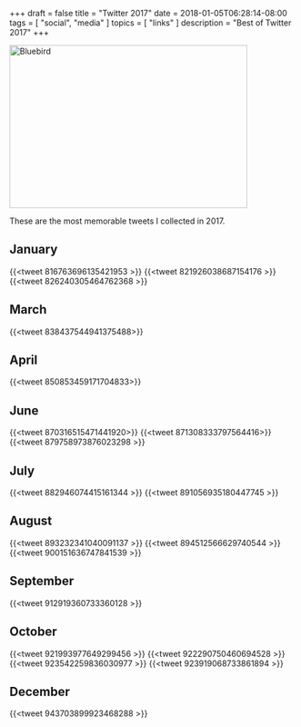 +++
draft = false
title = "Twitter 2017"
date = 2018-01-05T06:28:14-08:00
tags = [
  "social",
  "media"
]
topics = [
  "links"
]
description = "Best of Twitter 2017"
+++

<img src="/dreamstime_xxl_101555379.jpg" alt="Bluebird" width="418" height="287" />

These are the most memorable tweets I collected in 2017.

## January

{{<tweet 816763696135421953 >}}
{{<tweet 821926038687154176 >}}
{{<tweet 826240305464762368 >}}

## March
{{<tweet 838437544941375488>}}

## April

{{<tweet 850853459171704833>}}

## June

{{<tweet 870316515471441920>}}
{{<tweet 871308333797564416>}}
{{<tweet 879758973876023298 >}}

## July

{{<tweet 882946074415161344 >}}
{{<tweet 891056935180447745 >}}

## August

{{<tweet 893232341040091137 >}}
{{<tweet 894512566629740544 >}}
{{<tweet 900151636747841539 >}}

## September

{{<tweet 912919360733360128 >}}

## October

{{<tweet 921993977649299456 >}}
{{<tweet 922290750460694528 >}}
{{<tweet 923542259836030977 >}}
{{<tweet 923919068733861894 >}}

## December

{{<tweet 943703899923468288 >}}
